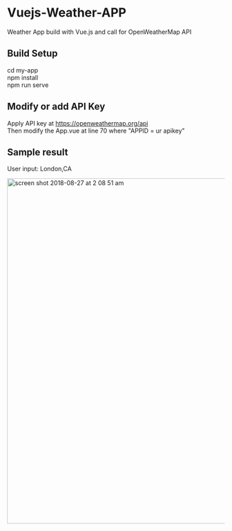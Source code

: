 # Vuejs-Weather-APP
Weather App build with Vue.js and call for OpenWeatherMap API

## Build Setup

cd my-app <br>
npm install <br>
npm run serve

## Modify or add API Key

Apply API key at https://openweathermap.org/api <br>
Then modify the App.vue at line 70 where "APPID = ur apikey"

## Sample result 
User input: London,CA

<img width="800" alt="screen shot 2018-08-27 at 2 08 51 am" src="https://user-images.githubusercontent.com/31462632/44643390-5de4c200-a99e-11e8-98f3-25e78ba3e8b3.png">

